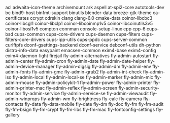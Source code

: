 acl
adwaita-icon-theme
archivemount
ark
aspell
at-spi2-core
autotools-dev
bc
bind9-host
binfmt-support
binutils
blender-data
breeze-gtk-theme
ca-certificates
ccrypt
cdrskin
clang
clang-6.0
cmake-data
coinor-libcbc3
coinor-libcgl1
coinor-libclp1
coinor-libcoinmp1v5
coinor-libcoinutils3v5
coinor-libosi1v5
compton
connman
console-setup-linux
cpp
cpp-6
cups-bsd
cups-common
cups-core-drivers
cups-daemon
cups-filters
cups-filters-core-drivers
cups-ipp-utils
cups-ppdc
cups-server-common
curlftpfs
dconf-gsettings-backend
dconf-service
debconf-utils
dh-python
distro-info-data
easypaint
emacsen-common
exim4-base
exim4-config
exim4-daemon-light
firejail
fly-admin-alternatives
fly-admin-autostart
fly-admin-center
fly-admin-cron
fly-admin-date
fly-admin-date-helper
fly-admin-device-manager
fly-admin-digsig
fly-admin-dm
fly-admin-env
fly-admin-fonts
fly-admin-gmc
fly-admin-grub2
fly-admin-int-check
fly-admin-iso
fly-admin-local
fly-admin-local-se
fly-admin-marker
fly-admin-mic
fly-admin-mouse
fly-admin-policykit-1
fly-admin-power
fly-admin-printer
fly-admin-printer-mac
fly-admin-reflex
fly-admin-screen
fly-admin-security-monitor
fly-admin-service
fly-admin-service-se
fly-admin-viewaudit
fly-admin-winprops
fly-admin-wm
fly-brightness
fly-calc
fly-camera
fly-contacts
fly-data
fly-data-mobile
fly-date
fly-dm
fly-doc
fly-fm
fly-fm-audit
fly-fm-bsign
fly-fm-crypt
fly-fm-libs
fly-fm-mac
fly-fontconfig-settings
fly-gallery
